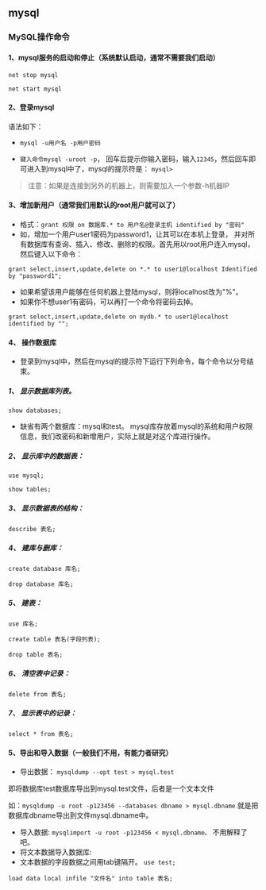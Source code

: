 ## **mysql**
### MySQL操作命令
#### 1、mysql服务的启动和停止（系统默认启动，通常不需要我们启动）
`net stop mysql`

`net start mysql`

#### 2、登录mysql
语法如下： 
+ `mysql -u用户名 -p用户密码`
  
+ `键入命令mysql -uroot -p`， 回车后提示你输入密码，输入`12345`，然后回车即可进入到mysql中了，mysql的提示符是：
`mysql>`

> 注意：如果是连接到另外的机器上，则需要加入一个参数-h机器IP

#### 3、增加新用户（通常我们用默认的root用户就可以了）

+ 格式：`grant 权限 on 数据库.* to 用户名@登录主机 identified by "密码"`
 + 如，增加一个用户user1密码为password1，让其可以在本机上登录， 并对所有数据库有查询、插入、修改、删除的权限。首先用以root用户连入mysql，然后键入以下命令：
  
`grant select,insert,update,delete on *.* to user1@localhost Identified by "password1";`


+ 如果希望该用户能够在任何机器上登陆mysql，则将localhost改为"%"。
+ 如果你不想user1有密码，可以再打一个命令将密码去掉。


`grant select,insert,update,delete on mydb.* to user1@localhost identified by "";`


#### 4、 操作数据库

+ 登录到mysql中，然后在mysql的提示符下运行下列命令，每个命令以分号结束。
  
##### 1、 显示数据库列表。

`show databases;`

+ 缺省有两个数据库：mysql和test。 mysql库存放着mysql的系统和用户权限信息，我们改密码和新增用户，实际上就是对这个库进行操作。
  
##### 2、 显示库中的数据表：

`use mysql;`

`show tables;`

##### 3、 显示数据表的结构：
`describe 表名;`
##### 4、 建库与删库：
`create database 库名;`

`drop database 库名;`
##### 5、 建表：
`use 库名;`

`create table 表名(字段列表);`

`drop table 表名;`
##### 6、 清空表中记录：
`delete from 表名;`
##### 7、 显示表中的记录：
`select * from 表名;`

#### 5、导出和导入数据（一般我们不用，有能力者研究）
+ 导出数据：
`mysqldump --opt test > mysql.test`

即将数据库test数据库导出到mysql.test文件，后者是一个文本文件

如：`mysqldump -u root -p123456 --databases dbname > mysql.dbname`
就是把数据库dbname导出到文件mysql.dbname中。
+  导入数据:
`mysqlimport -u root -p123456 < mysql.dbname。`
不用解释了吧。
+  将文本数据导入数据库:
+ 文本数据的字段数据之间用tab键隔开。
`use test;`

`load data local infile "文件名" into table 表名;`
